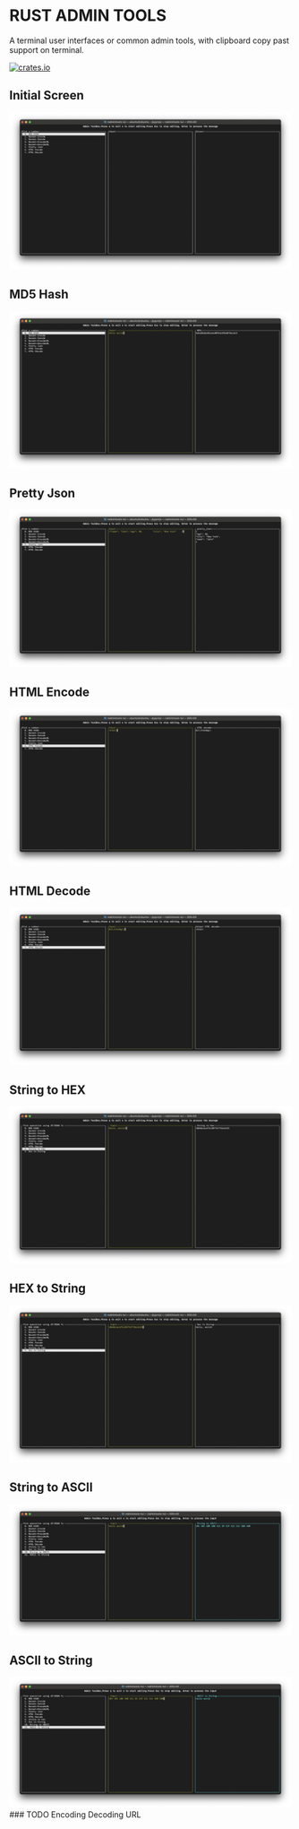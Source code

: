 
# RUST ADMIN TOOLS

A terminal user interfaces or common admin tools, with clipboard copy past support on terminal.

[![crates.io](https://img.shields.io/crates/v/radmintools-tui)](https://crates.io/crates/radmintools-tui)

## Initial Screen
<img src="./images/initial.png" alt="Demo Initial Screen">

## MD5 Hash
<img src="./images/md5.png" alt="Demo MD5 hashing">

## Pretty Json
<img src="./images/pretty-json.png" alt="Demo Pretty Json">

## HTML Encode
<img src="./images/html-encode.png" alt="Demo HTML Encode">

## HTML Decode
<img src="./images/html-decode.png" alt="Demo HTML Decode">

## String to HEX
<img src="./images/String2Hex.png" alt="Demo String to HEX">

## HEX to String
<img src="./images/Hex2String.png" alt="Demo HEX to String">

## String to ASCII
<img src="./images/String2Ascii.png" alt="Demo String to HEX">

## ASCII to String
<img src="./images/Ascii2String.png" alt="Demo HEX to String">
### TODO
Encoding Decoding URL